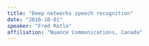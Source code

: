 ```yaml
---
title: "Deep networks speech recognition"
date: "2010-10-01"
speaker: "Fred Ratle"
affiliation: "Nuance Communications, Canada"
---
```

